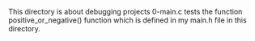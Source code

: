 This directory is about debugging projects
0-main.c tests the function positive_or_negative() function which is defined in my main.h file in this directory.
